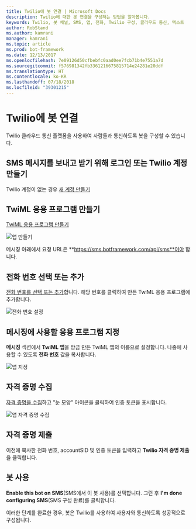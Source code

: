 ```yaml
---
title: Twilio에 봇 연결 | Microsoft Docs
description: Twilio에 대한 봇 연결을 구성하는 방법을 알아봅니다.
keywords: Twilio, 봇 채널, SMS, 앱, 전화, Twilio 구성, 클라우드 통신, 텍스트
author: RobStand
ms.author: kamrani
manager: kamrani
ms.topic: article
ms.prod: bot-framework
ms.date: 12/13/2017
ms.openlocfilehash: 7e09126d50cfbebfc0aad0ee7fcb71b4e7551a7d
ms.sourcegitcommit: f576981342fb3361216675815714e24281e20ddf
ms.translationtype: HT
ms.contentlocale: ko-KR
ms.lasthandoff: 07/18/2018
ms.locfileid: "39301215"
---
```

# <a name="connect-a-bot-to-twilio"></a>Twilio에 봇 연결

Twilio 클라우드 통신 플랫폼을 사용하여 사람들과 통신하도록 봇을 구성할 수 있습니다.

## <a name="log-in-to-or-create-a-twilio-account-for-sending-and-receiving-sms-messages"></a>SMS 메시지를 보내고 받기 위해 로그인 또는 Twilio 계정 만들기

Twilio 계정이 없는 경우 <a href="https://www.twilio.com/try-twilio" target="_blank">새 계정 만들기</a>

## <a name="create-a-twiml-application"></a>TwiML 응용 프로그램 만들기

<a href="https://www.twilio.com/user/account/messaging/dev-tools/twiml-apps/add" target="_blank">TwiML 응용 프로그램 만들기</a>

![앱 만들기](~/media/channels/twi-StepTwiml.png)

 메시징 아래에서 요청 URL은 **https://sms.botframework.com/api/sms**여야 합니다.

## <a name="select-or-add-a-phone-number"></a>전화 번호 선택 또는 추가

<a href="https://www.twilio.com/user/account/phone-numbers/incoming" target="_blank">전화 번호를 선택 또는 추가</a>합니다. 해당 번호를 클릭하여 만든 TwiML 응용 프로그램에 추가합니다.

![전화 번호 설정](~/media/channels/twi-StepPhone.png)

## <a name="specify-application-to-use-for-messaging"></a>메시징에 사용할 응용 프로그램 지정
**메시징** 섹션에서 **TwiML 앱**을 방금 만든 TwiML 앱의 이름으로 설정합니다.
나중에 사용할 수 있도록 **전화 번호** 값을 복사합니다.

![앱 지정](~/media/channels/twi-StepPhone2.png)

## <a name="gather-credentials"></a>자격 증명 수집

<a href="https://www.twilio.com/user/account/settings" target="_blank">자격 증명을 수집</a>하고 "눈 모양" 아이콘을 클릭하여 인증 토큰을 표시합니다.

![앱 자격 증명 수집](~/media/channels/twi-StepAuth.png)

## <a name="submit-credentials"></a>자격 증명 제출

이전에 복사한 전화 번호, accountSID 및 인증 토큰을 입력하고 **Twilio 자격 증명 제출**을 클릭합니다.

## <a name="enable-the-bot"></a>봇 사용
**Enable this bot on SMS**(SMS에서 이 봇 사용)를 선택합니다. 그런 후 **I'm done configuring SMS**(SMS 구성 완료)를 클릭합니다.

이러한 단계를 완료한 경우, 봇은 Twilio를 사용하여 사용자와 통신하도록 성공적으로 구성됩니다.


